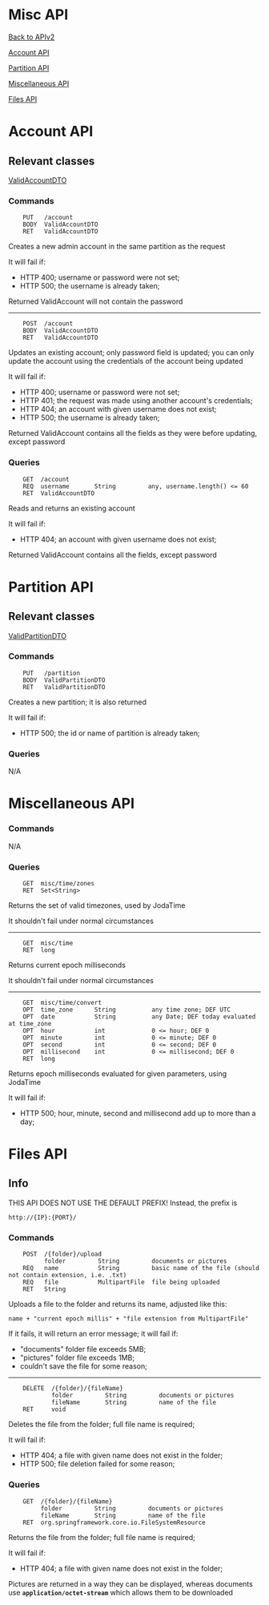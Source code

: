 # Misc API

[Back to APIv2](./APIv2.md)

[Account API](#account-api)

[Partition API](#partition-api)

[Miscellaneous API](#miscellaneous-api)

[Files API](#files-api)

# Account API

## Relevant classes

[ValidAccountDTO](../../src/main/java/com/superum/api/account/ValidAccountDTO.java)

### Commands

<a name="create-admin"><a>
```
    PUT   /account
    BODY  ValidAccountDTO
    RET   ValidAccountDTO
```

Creates a new admin account in the same partition as the request

It will fail if:
  * HTTP 400; username or password were not set;
  * HTTP 500; the username is already taken;

Returned ValidAccount will not contain the password

------

<a name="update-password"><a>
```
    POST  /account
    BODY  ValidAccountDTO
    RET   ValidAccountDTO
```

Updates an existing account; only password field is updated;
you can only update the account using the credentials of the account being updated

It will fail if:
  * HTTP 400; username or password were not set;
  * HTTP 401; the request was made using another account's credentials;
  * HTTP 404; an account with given username does not exist;
  * HTTP 500; the username is already taken;

Returned ValidAccount contains all the fields as they were before updating, except password

### Queries

<a name="read-account"><a>
```
    GET  /account
    REQ  username       String         any, username.length() <= 60
    RET  ValidAccountDTO
```

Reads and returns an existing account

It will fail if:
  * HTTP 404; an account with given username does not exist;

Returned ValidAccount contains all the fields, except password

# Partition API

## Relevant classes

[ValidPartitionDTO](../../src/main/java/com/superum/api/partition/ValidPartitionDTO.java)

### Commands

<a name="create-partition"><a>
```
    PUT   /partition
    BODY  ValidPartitionDTO
    RET   ValidPartitionDTO
```

Creates a new partition; it is also returned

It will fail if:
  * HTTP 500; the id or name of partition is already taken;

### Queries

N/A

# Miscellaneous API

### Commands

N/A

### Queries

<a name="read-time-zones"><a>
```
    GET  misc/time/zones
    RET  Set<String>
```

Returns the set of valid timezones, used by JodaTime

It shouldn't fail under normal circumstances

------

<a name="read-time"><a>
```
    GET  misc/time
    RET  long
```

Returns current epoch milliseconds

It shouldn't fail under normal circumstances

------

<a name="convert-time"><a>
```
    GET  misc/time/convert
    OPT  time_zone      String          any time zone; DEF UTC
    OPT  date           String          any Date; DEF today evaluated at time_zone
    OPT  hour           int             0 <= hour; DEF 0
    OPT  minute         int             0 <= minute; DEF 0
    OPT  second         int             0 <= second; DEF 0
    OPT  millisecond    int             0 <= millisecond; DEF 0
    RET  long
```

Returns epoch milliseconds evaluated for given parameters, using JodaTime

It will fail if:
  * HTTP 500; hour, minute, second and millisecond add up to more than a day;

# Files API

## Info

THIS API DOES NOT USE THE DEFAULT PREFIX!
Instead, the prefix is

    http://{IP}:{PORT}/

### Commands

<a name="upload-file"><a>
```
    POST  /{folder}/upload
          folder         String         documents or pictures
    REQ   name           String         basic name of the file (should not contain extension, i.e. .txt)
    REQ   file           MultipartFile  file being uploaded
    RET   String
```

Uploads a file to the folder and returns its name, adjusted like this:

    name + "current epoch millis" + "file extension from MultipartFile"

If it fails, it will return an error message; it will fail if:
  * "documents" folder file exceeds 5MB;
  * "pictures" folder file exceeds 1MB;
  * couldn't save the file for some reason;
  
------
    
<a name="delete-file"><a>
```
    DELETE  /{folder}/{fileName}
            folder         String         documents or pictures
            fileName       String         name of the file
    RET     void
```

Deletes the file from the folder; full file name is required;

It will fail if:
  * HTTP 404; a file with given name does not exist in the folder;
  * HTTP 500; file deletion failed for some reason;

### Queries

<a name="read-file"><a>
```
    GET  /{folder}/{fileName}
         folder         String         documents or pictures
         fileName       String         name of the file
    RET  org.springframework.core.io.FileSystemResource
```

Returns the file from the folder; full file name is required;

It will fail if:
  * HTTP 404; a file with given name does not exist in the folder;

Pictures are returned in a way they can be displayed, whereas documents use **`application/octet-stream`** which allows them to be downloaded
